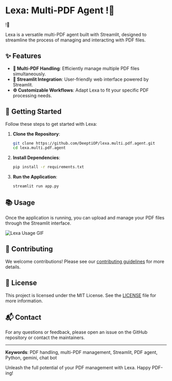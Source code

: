 # Lexa: Multi-PDF Agent !🤖

!🤖

Lexa is a versatile multi-PDF agent built with Streamlit, designed to streamline the process of managing and interacting with PDF files.

## ✨ Features

- **📂 Multi-PDF Handling**: Efficiently manage multiple PDF files simultaneously.
- **🚀 Streamlit Integration**: User-friendly web interface powered by Streamlit.
- **⚙️ Customizable Workflows**: Adapt Lexa to fit your specific PDF processing needs.

## 🚀 Getting Started

Follow these steps to get started with Lexa:

1. **Clone the Repository**:
    ```bash
    git clone https://github.com/DeeptiOP/lexa.multi.pdf.agent.git
    cd lexa.multi.pdf.agent
    ```

2. **Install Dependencies**:
    ```bash
    pip install -r requirements.txt
    ```

3. **Run the Application**:
    ```bash
    streamlit run app.py
    ```

## 📚 Usage

Once the application is running, you can upload and manage your PDF files through the Streamlit interface.

![Lexa Usage GIF](https://github.com/DeeptiOP/lexa.multi.pdf.agent/blob/main/assets/usage_demo.gif)

## 🤝 Contributing

We welcome contributions! Please see our [contributing guidelines](CONTRIBUTING.md) for more details.

## 📜 License

This project is licensed under the MIT License. See the [LICENSE](LICENSE) file for more information.

## 📬 Contact

For any questions or feedback, please open an issue on the GitHub repository or contact the maintainers.

---

**Keywords**: PDF handling, multi-PDF management, Streamlit, PDF agent, Python, gemini, chat bot

Unleash the full potential of your PDF management with Lexa. Happy PDF-ing!
